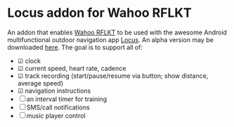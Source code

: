 # Locus addon for Wahoo RFLKT

An addon that enables [Wahoo RFLKT][rflkt] to be used with the awesome Android
 multifunctional outdoor navigation app [Locus][locus]. An alpha version may
 be downloaded [here][releases]. The goal is to support all of:

- ☑ clock
- ☑ current speed, heart rate, cadence
- ☑ track recording (start/pause/resume via button; show distance, average speed)
- ☑ navigation instructions
- ☐ an interval timer for training
- ☐ SMS/call notifications
- ☐ music player control

[rflkt]: http://eu.wahoofitness.com/devices/rflkt.html
[locus]: http://www.locusmap.eu/
[releases]: https://github.com/liskin/locus-rflkt-addon/releases
